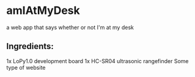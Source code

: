 # amIAtMyDesk
a web app that says whether or not I'm at my desk

## Ingredients:
1x LoPy1.0 development board
1x HC-SR04 ultrasonic rangefinder
Some type of website
